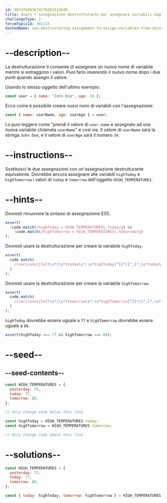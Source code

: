 ```yaml
---
id: 587d7b89367417b2b2512b49
title: Usare l'assegnazione destrutturante per assegnare variabili dagli oggetti
challengeType: 1
forumTopicId: 301215
dashedName: use-destructuring-assignment-to-assign-variables-from-objects
---
```


# --description--

La destrutturazione ti consente di assegnare un nuovo nome di variabile mentre si estraggono i valori. Puoi farlo inserendo il nuovo nome dopo i due punti quando assegni il valore.

Usando lo stesso oggetto dell'ultimo esempio:

```js
const user = { name: "John Doe", age: 34 };
```

Ecco come è possibile creare nuovi nomi di variabili con l'assegnazione:

```js
const { name: userName, age: userAge } = user;
```

Lo puoi leggere come "prendi il valore di `user.name` e assegnalo ad una nuova variabile chiamata `userName`" e così via. Il valore di `userName` sarà la stringa `John Doe`, e il valore di `userAge` sarà il numero `34`.

# --instructions--

Sostituisci le due assegnazioni con un'assegnazione destrutturante equivalente. Dovrebbe ancora assegnare alle variabili `highToday` e `highTomorrow` i valori di `today` e `tomorrow` dell'oggetto `HIGH_TEMPERATURES`.

# --hints--

Dovresti rimuovere la sintassi di assegnazione ES5.

```js
assert(
  !code.match(/highToday = HIGH_TEMPERATURES\.today/g) &&
    !code.match(/highTomorrow = HIGH_TEMPERATURES\.tomorrow/g)
);
```

Dovresti usare la destrutturazione per creare la variabile `highToday`.

```js
assert(
  code.match(
    /(var|const|let)\s*{\s*(today\s*:\s*highToday[^}]*|[^,]*,\s*today\s*:\s*highToday\s*)}\s*=\s*HIGH_TEMPERATURES(;|\s+|\/\/)/g
  )
);
```

Dovresti usare la destrutturazione per creare la variabile `highTomorrow`.

```js
assert(
  code.match(
    /(var|const|let)\s*{\s*(tomorrow\s*:\s*highTomorrow[^}]*|[^,]*,\s*tomorrow\s*:\s*highTomorrow\s*)}\s*=\s*HIGH_TEMPERATURES(;|\s+|\/\/)/g
  )
);
```

`highToday` dovrebbe essere uguale a `77` e `highTomorrow` dovrebbe essere uguale a `80`.

```js
assert(highToday === 77 && highTomorrow === 80);
```

# --seed--

## --seed-contents--

```js
const HIGH_TEMPERATURES = {
  yesterday: 75,
  today: 77,
  tomorrow: 80,
};

// Only change code below this line

const highToday = HIGH_TEMPERATURES.today;
const highTomorrow = HIGH_TEMPERATURES.tomorrow;

// Only change code above this line
```

# --solutions--

```js
const HIGH_TEMPERATURES = {
  yesterday: 75,
  today: 77,
  tomorrow: 80,
};

const { today: highToday, tomorrow: highTomorrow } = HIGH_TEMPERATURES;
```
